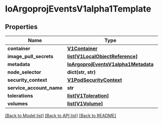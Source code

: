 # IoArgoprojEventsV1alpha1Template

## Properties
Name | Type | Description | Notes
------------ | ------------- | ------------- | -------------
**container** | [**V1Container**](V1Container.md) |  | [optional] 
**image_pull_secrets** | [**list[V1LocalObjectReference]**](V1LocalObjectReference.md) |  | [optional] 
**metadata** | [**IoArgoprojEventsV1alpha1Metadata**](IoArgoprojEventsV1alpha1Metadata.md) |  | [optional] 
**node_selector** | **dict(str, str)** |  | [optional] 
**security_context** | [**V1PodSecurityContext**](V1PodSecurityContext.md) |  | [optional] 
**service_account_name** | **str** |  | [optional] 
**tolerations** | [**list[V1Toleration]**](V1Toleration.md) |  | [optional] 
**volumes** | [**list[V1Volume]**](V1Volume.md) |  | [optional] 

[[Back to Model list]](../README.md#documentation-for-models) [[Back to API list]](../README.md#documentation-for-api-endpoints) [[Back to README]](../README.md)


